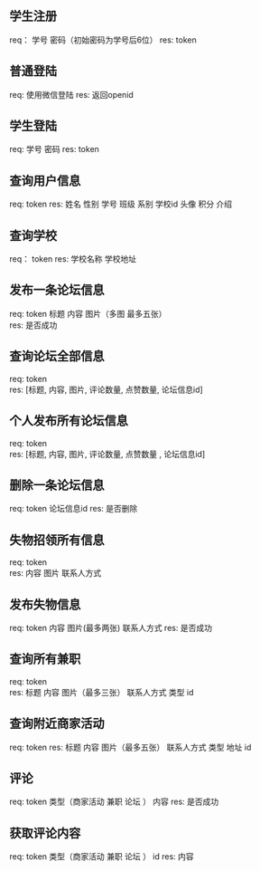 ## 学生注册
req：  学号   密码（初始密码为学号后6位）
res:   token

## 普通登陆
req:   使用微信登陆 
res:   返回openid

## 学生登陆
req:   学号   密码
res:   token

## 查询用户信息
req:   token
res:   姓名   性别   学号   班级   系别   学校id  头像  积分  介绍

## 查询学校
req：   token
res:   学校名称   学校地址

##  发布一条论坛信息
req:   token   标题   内容   图片（多图  最多五张）  
res:   是否成功

##  查询论坛全部信息
req:   token   
res:   [标题, 内容, 图片, 评论数量, 点赞数量,  论坛信息id]

##  个人发布所有论坛信息
req:   token   
res:   [标题, 内容, 图片, 评论数量, 点赞数量 , 论坛信息id]

##  删除一条论坛信息
req:   token   论坛信息id
res:   是否删除

##  失物招领所有信息
req:   token   
res:   内容   图片  联系人方式 

##  发布失物信息
req:   token  内容   图片(最多两张)   联系人方式 
res:   是否成功

##  查询所有兼职
req:   token  
res:   标题  内容   图片（最多三张）  联系人方式   类型   id


##  查询附近商家活动
req:  token
res:  标题   内容   图片（最多五张）  联系人方式   类型   地址   id

##  评论
req:  token  类型（商家活动 兼职 论坛 ） 内容
res:  是否成功 

##  获取评论内容
req:  token  类型（商家活动 兼职 论坛 ） id
res:  内容

